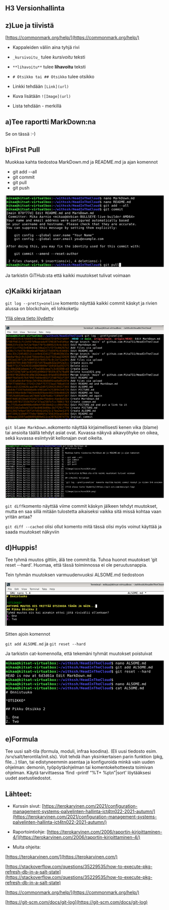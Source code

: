## H3 Versionhallinta

## z)Lue ja tiivistä

[https://commonmark.org/help/](https://commonmark.org/help/)

- Kappaleiden väliin aina tyhjä rivi

- `_kursivoitu_` tulee _kursivoitu_ teksti

- `**lihavoitu**` tulee **lihavoitu** teksti

- `# Otsikko tai ## Otsikko` tulee otsikko

- Linkki tehdään `[Link](url)`

- Kuva lisätään `![Image](url)`

- Lista tehdään - merkillä

## a)Tee raportti MarkDown:na

Se on tässä :-)

## b)First Pull

Muokkaa kahta tiedostoa MarkDown.md ja README.md ja ajan komennot

- git add --all
- git commit
- git pull
- git push

![Image](pics/kuva1024.png)

Ja tarkistin GiTHub:sta että kaikki muutokset tulivat voimaan

## c)Kaikki kirjataan

`git log --pretty=oneline` komento näyttää kaikki commit käskyt ja rivien alussa on blockchain, eli lohkoketju

[Yllä oleva tieto löydetty](https://git-scm.com/docs/git-log)

![Image](pics/kuva1026.png)

`git blame MarkDown.md`komento näyttää kirjaimellisesti kenen vika (blame) tai ansioita täällä tehdyt asiat ovat. Kuvassa näkyvä aikavyöhyke on oikea, sekä kuvassa esiintyvät kellonajan ovat oikeita.

![Image](pics/kuva1028.png)

`git diff`komento näyttää viime commit käskyn jälkeen tehdyt muutokset, mutta en saa sillä mitään tulostetta aikaiseksi vaikka sitä missä kohtaa vaan yritän antaa?

`git diff --cached` olisi ollut komento mitä tässä olisi myös voinut käyttää ja saada muutokset näkyviin

## d)Huppis!

Tee tyhmä muutos gittiin, älä tee commit:tia. Tuhoa huonot muutokset ‘git reset --hard’. Huomaa, että tässä toiminnossa ei ole peruutusnappia.

Tein tyhmän muutoksen varmuudenvuoksi ALSOME.md tiedostoon

![Image](pics/kuva1031.png)

Sitten ajoin komennot

`git add ALSOME.md` ja
`git reset --hard`

Ja tarkistin cat-komennolla, että tekemäni tyhmät muutokset poistuivat

![Image](pics/kuva1032.png)

## e)Formula

Tee uusi salt-tila (formula, moduli, infraa koodina). (Eli uusi tiedosto esim. /srv/salt/terontila/init.sls). Voit tehdä ihan yksinkertaisen parin funktion (pkg, file...) tilan, tai edistyneemmin asentaa ja konfiguroida minkä vain uuden ohjelman: demonin, työpöytäohjelman tai komentokehotteesta toimivan ohjelman. Käytä tarvittaessa ‘find -printf “%T+ %p\n”|sort’ löytääksesi uudet asetustiedostot.


## Lähteet:

- Kurssin sivut: [https://terokarvinen.com/2021/configuration-management-systems-palvelinten-hallinta-ict4tn022-2021-autumn/](https://terokarvinen.com/2021/configuration-management-systems-palvelinten-hallinta-ict4tn022-2021-autumn/)

- Raportointiohje: [https://terokarvinen.com/2006/raportin-kirjoittaminen-4/](https://terokarvinen.com/2006/raportin-kirjoittaminen-4/)

- Muita ohjeita:

 [https://terokarvinen.com/](https://terokarvinen.com/)

 [https://stackoverflow.com/questions/35229535/how-to-execute-pkg-refresh-db-in-a-salt-state](https://stackoverflow.com/questions/35229535/how-to-execute-pkg-refresh-db-in-a-salt-state)

 [https://commonmark.org/help/](https://commonmark.org/help/)

 [https://git-scm.com/docs/git-log](https://git-scm.com/docs/git-log)



